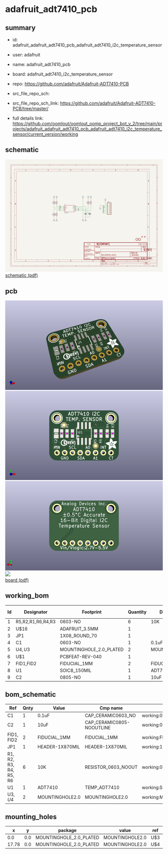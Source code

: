 # adafruit_adt7410_pcb
 
## summary 
* id: adafruit_adafruit_adt7410_pcb_adafruit_adt7410_i2c_temperature_sensor
* user: adafruit
* name: adafruit_adt7410_pcb
* board: adafruit_adt7410_i2c_temperature_sensor
* repo: https://github.com/adafruit/Adafruit-ADT7410-PCB



* src_file_repo_sch: 
* src_file_repo_sch_link: https://github.com/adafruit/Adafruit-ADT7410-PCB/tree/master/
* full details link: https://github.com/oomlout/oomlout_oomp_project_bot_v_2/tree/main/projects/adafruit_adafruit_adt7410_pcb_adafruit_adt7410_i2c_temperature_sensor/current_version/working  

## schematic  
![](working_schematic_600.png)  
[schematic (pdf)](working_schematic.pdf)  

## pcb  
![](working_3d_600.png) 
![](working_3d_front_600.png)  
![](working_3d_back_600.png)  
![](working_600.png)  
[board (pdf)](working.pdf)  

## working_bom
| Id | Designator | Footprint | Quantity | Designation | Supplier and ref |  | None | 
| --- | --- | --- | --- | --- | --- | --- | --- | 
| 1 | R5,R2,R1,R6,R4,R3 | 0603-NO | 6 | 10K |  |  | [''] | 
| 2 | U$16 | ADAFRUIT_3.5MM | 1 |  |  |  | [''] | 
| 3 | JP1 | 1X08_ROUND_70 | 1 |  |  |  | [''] | 
| 4 | C1 | 0603-NO | 1 | 0.1uF |  |  | [''] | 
| 5 | U$4,U$3 | MOUNTINGHOLE_2.0_PLATED | 2 | MOUNTINGHOLE2.0 |  |  | [''] | 
| 6 | U$1 | PCBFEAT-REV-040 | 1 |  |  |  | [''] | 
| 7 | FID1,FID2 | FIDUCIAL_1MM | 2 | FIDUCIAL_1MM |  |  | [''] | 
| 8 | U1 | SOIC8_150MIL | 1 | ADT7410 |  |  | [''] | 
| 9 | C2 | 0805-NO | 1 | 10uF |  |  | [''] | 


## bom_schematic
| Ref | Qnty | Value | Cmp name | Footprint | Description | Vendor | DNP | 
| --- | --- | --- | --- | --- | --- | --- | --- | 
| C1 | 1 | 0.1uF | CAP_CERAMIC0603_NO | working:0603-NO |  |  |  | 
| C2 | 1 | 10uF | CAP_CERAMIC0805-NOOUTLINE | working:0805-NO |  |  |  | 
| FID1, FID2 | 2 | FIDUCIAL_1MM | FIDUCIAL_1MM | working:FIDUCIAL_1MM |  |  |  | 
| JP1 | 1 | HEADER-1X870MIL | HEADER-1X870MIL | working:1X08_ROUND_70 |  |  |  | 
| R1, R2, R3, R4, R5, R6 | 6 | 10K | RESISTOR_0603_NOOUT | working:0603-NO |  |  |  | 
| U1 | 1 | ADT7410 | TEMP_ADT7410 | working:SOIC8_150MIL |  |  |  | 
| U$3, U$4 | 2 | MOUNTINGHOLE2.0 | MOUNTINGHOLE2.0 | working:MOUNTINGHOLE_2.0_PLATED |  |  |  | 


## mounting_holes
| x | y | package | value | ref | size | 
| --- | --- | --- | --- | --- | --- | 
| 0.0 | 0.0 | MOUNTINGHOLE_2.0_PLATED | MOUNTINGHOLE2.0 | U$3 | m3 | 
| 17.78 | 0.0 | MOUNTINGHOLE_2.0_PLATED | MOUNTINGHOLE2.0 | U$4 | m3 | 


